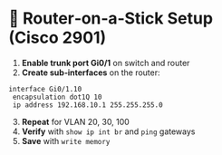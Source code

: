 # 🚀 Router‑on‑a‑Stick Setup (Cisco 2901)

1. **Enable trunk port Gi0/1** on switch and router  
2. **Create sub‑interfaces** on the router:

```plaintext
interface Gi0/1.10
 encapsulation dot1Q 10
 ip address 192.168.10.1 255.255.255.0
```

3. **Repeat** for VLAN 20, 30, 100  
4. **Verify** with `show ip int br` and `ping` gateways  
5. **Save** with `write memory`

